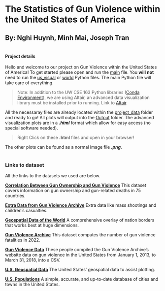 # The Statistics of Gun Violence within the United States of America 
## By: Nghi Huynh, Minh Mai, Joseph Tran
#
#
#
#
#### Project details
Hello and welcome to our project on Gun Violence within the United States of America!
To get started please open and run the [main](main.py) file. You **will not** need to run the [us_visual](us_visual.py) or [world](world.py) Python files.
The main Python file will take care of everything. 
>Note: In addition to the UW CSE 163 Python libraries ([Conda Environment](https://courses.cs.washington.edu/courses/cse163/software/environment.yaml)), we are using Altair,
an advanced data visualization library must be installed prior to running.
Link to [Altair](https://altair-viz.github.io/getting_started/installation.html).

All the necessaray files are already located within the [project_data](./project_data/) folder and ready to go!
All plots will output into the [Output](./Output/) folder. The advanced visualization plots are in a ***.html*** format which
allow for easy access (no special software needed).
>Right Click on these **.html** files and open in your browser!

The other plots can be found as a normal image file ***.png***.
#
#
#
### Links to dataset
All the links to the datasets we used are below.

[**Correlation Between Gun Ownership and Gun Violence**](https://www.openintro.org/book/statdata/index.php?data=gun_violence)
This dataset covers information on gun ownership and gun-related deaths in 75 countries. 

[**Extra Data from Gun Violence Archive**](https://www.gunviolencearchive.org/reports) 
Extra data like mass shootings and children’s casualties. 

[**Geospatial Data of the World**](https://hub.arcgis.com/datasets/CESJ::world-countries/explore?location=44.064379%2C44.250531%2C2.39)
A comprehensive overlay of nation borders that works best at huge dimensions. 

[**Gun Violence Archive**](https://www.gunviolencearchive.org/reports/number-of-gun-deaths) 
This dataset computes the number of gun violence fatalities in 2022. 

[**Gun Violence Data**](https://github.com/jamesqo/gun-violence-data) 
These people compiled the Gun Violence Archive’s website data on gun violence in the United States
from January 1, 2013, to March 31, 2018, into a CSV. 

[**U.S. Geospatial Data**](https://hub.arcgis.com/datasets/CMHS::states-shapefile/explore?location=32.737707%2C57.339835%2C4.00&showTable=true) 
The United States’ geospatial data to assist plotting. 

[**U.S. Populations**](https://simplemaps.com/data/us-cities) 
A simple, accurate, and up-to-date database of cities and towns in the United States. 